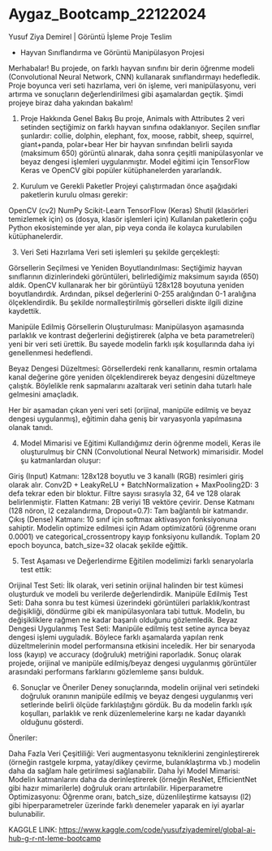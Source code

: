 # Aygaz_Bootcamp_22122024
Yusuf Ziya Demirel | Görüntü İşleme Proje Teslim

 - Hayvan Sınıflandırma ve Görüntü Manipülasyon Projesi

Merhabalar! Bu projede, on farklı hayvan sınıfını bir derin öğrenme modeli (Convolutional Neural Network, CNN) kullanarak sınıflandırmayı hedefledik. Proje boyunca veri seti hazırlama, veri ön işleme, veri manipülasyonu, veri artırma ve sonuçların değerlendirilmesi gibi aşamalardan geçtik. Şimdi projeye biraz daha yakından bakalım!

1. Proje Hakkında Genel Bakış
Bu proje, Animals with Attributes 2 veri setinden seçtiğimiz on farklı hayvan sınıfına odaklanıyor. Seçilen sınıflar şunlardır:
collie, dolphin, elephant, fox, moose, rabbit, sheep, squirrel, giant+panda, polar+bear
Her bir hayvan sınıfından belirli sayıda (maksimum 650) görüntü alınarak, daha sonra çeşitli manipülasyonlar ve beyaz dengesi işlemleri uygulanmıştır. Model eğitimi için TensorFlow Keras ve OpenCV gibi popüler kütüphanelerden yararlandık.

2. Kurulum ve Gerekli Paketler
Projeyi çalıştırmadan önce aşağıdaki paketlerin kurulu olması gerekir:

OpenCV (cv2)
NumPy
Scikit-Learn
TensorFlow (Keras)
Shutil (klasörleri temizlemek için)
os (dosya, klasör işlemleri için)
Kullanılan paketlerin çoğu Python ekosisteminde yer alan, pip veya conda ile kolayca kurulabilen kütüphanelerdir.

3. Veri Seti Hazırlama
Veri seti işlemleri şu şekilde gerçekleşti:

Görsellerin Seçilmesi ve Yeniden Boyutlandırılması:
Seçtiğimiz hayvan sınıflarının dizinlerindeki görüntüleri, belirlediğimiz maksimum sayıda (650) aldık. OpenCV kullanarak her bir görüntüyü 128x128 boyutuna yeniden boyutlandırdık. Ardından, piksel değerlerini 0-255 aralığından 0-1 aralığına ölçeklendirdik. Bu şekilde normalleştirilmiş görselleri diskte ilgili dizine kaydettik.

Manipüle Edilmiş Görsellerin Oluşturulması:
Manipülasyon aşamasında parlaklık ve kontrast değerlerini değiştirerek (alpha ve beta parametreleri) yeni bir veri seti ürettik. Bu sayede modelin farklı ışık koşullarında daha iyi genellenmesi hedeflendi.

Beyaz Dengesi Düzeltmesi:
Görsellerdeki renk kanallarını, resmin ortalama kanal değerine göre yeniden ölçeklendirerek beyaz dengesini düzeltmeye çalıştık. Böylelikle renk sapmalarını azaltarak veri setinin daha tutarlı hale gelmesini amaçladık.

Her bir aşamadan çıkan yeni veri seti (orijinal, manipüle edilmiş ve beyaz dengesi uygulanmış), eğitimin daha geniş bir varyasyonla yapılmasına olanak tanıdı.

4. Model Mimarisi ve Eğitimi
Kullandığımız derin öğrenme modeli, Keras ile oluşturulmuş bir CNN (Convolutional Neural Network) mimarisidir. Model şu katmanlardan oluşur:

Giriş (Input) Katmanı: 128x128 boyutlu ve 3 kanallı (RGB) resimleri giriş olarak alır.
Conv2D + LeakyReLU + BatchNormalization + MaxPooling2D: 3 defa tekrar eden bir bloktur. Filtre sayısı sırasıyla 32, 64 ve 128 olarak belirlenmiştir.
Flatten Katmanı: 2B veriyi 1B vektöre çevirir.
Dense Katmanı (128 nöron, l2 cezalandırma, Dropout=0.7): Tam bağlantılı bir katmandır.
Çıkış (Dense) Katmanı: 10 sınıf için softmax aktivasyon fonksiyonuna sahiptir.
Modelin optimize edilmesi için Adam optimizatörü (öğrenme oranı 0.0001) ve categorical_crossentropy kayıp fonksiyonu kullandık. Toplam 20 epoch boyunca, batch_size=32 olacak şekilde eğittik.

5. Test Aşaması ve Değerlendirme
Eğitilen modelimizi farklı senaryolarla test ettik:

Orijinal Test Seti: İlk olarak, veri setinin orijinal halinden bir test kümesi oluşturduk ve modeli bu verilerde değerlendirdik.
Manipüle Edilmiş Test Seti: Daha sonra bu test kümesi üzerindeki görüntüleri parlaklık/kontrast değişikliği, döndürme gibi ek manipülasyonlara tabi tuttuk. Modelin, bu değişikliklere rağmen ne kadar başarılı olduğunu gözlemledik.
Beyaz Dengesi Uygulanmış Test Seti: Manipüle edilmiş test setine ayrıca beyaz dengesi işlemi uyguladık. Böylece farklı aşamalarda yapılan renk düzeltmelerinin model performansına etkisini inceledik.
Her bir senaryoda loss (kayıp) ve accuracy (doğruluk) metriğini raporladık. Sonuç olarak projede, orijinal ve manipüle edilmiş/beyaz dengesi uygulanmış görüntüler arasındaki performans farklarını gözlemleme şansı bulduk.

6. Sonuçlar ve Öneriler
Deney sonuçlarında, modelin orijinal veri setindeki doğruluk oranının manipüle edilmiş ve beyaz dengesi uygulanmış veri setlerinde belirli ölçüde farklılaştığını gördük. Bu da modelin farklı ışık koşulları, parlaklık ve renk düzenlemelerine karşı ne kadar dayanıklı olduğunu gösterdi.

Öneriler:

Daha Fazla Veri Çeşitliliği: Veri augmentasyonu tekniklerini zenginleştirerek (örneğin rastgele kırpma, yatay/dikey çevirme, bulanıklaştırma vb.) modelin daha da sağlam hale getirilmesi sağlanabilir.
Daha İyi Model Mimarisi: Modelin katmanlarını daha da derinleştirerek (örneğin ResNet, EfficientNet gibi hazır mimarilerle) doğruluk oranı artırılabilir.
Hiperparametre Optimizasyonu: Öğrenme oranı, batch_size, düzenlileştirme katsayısı (l2) gibi hiperparametreler üzerinde farklı denemeler yaparak en iyi ayarlar bulunabilir.

KAGGLE LINK: https://www.kaggle.com/code/yusufziyademirel/global-ai-hub-g-r-nt-leme-bootcamp
